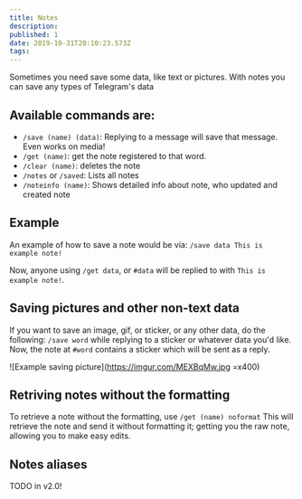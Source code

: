 ```yaml
---
title: Notes
description: 
published: 1
date: 2019-10-31T20:10:23.573Z
tags: 
---
```


Sometimes you need save some data, like text or pictures. With notes you can save any types of Telegram's data


## Available commands are:
- `/save (name) (data)`: Replying to a message will save that message. Even works on media!
- `/get (name)`: get the note registered to that word.
- `/clear (name)`: deletes the note
- `/notes` or `/saved`: Lists all notes
- `/noteinfo (name)`: Shows detailed info about note, who updated and created note

## Example

An example of how to save a note would be via:
`/save data This is example note!`

Now, anyone using `/get data`, or `#data` will be replied to with `This is example note!`.

## Saving pictures and other non-text data

If you want to save an image, gif, or sticker, or any other data, do the following:
`/save word` while replying to a sticker or whatever data you'd like. Now, the note at `#word` contains a sticker which will be sent as a reply.

![Example saving picture](https://imgur.com/MEXBqMw.jpg =x400)


## Retriving notes without the formatting
To retrieve a note without the formatting, use `/get (name) noformat`
This will retrieve the note and send it without formatting it; getting you the raw note, allowing you to make easy edits.

## Notes aliases
TODO in v2.0!